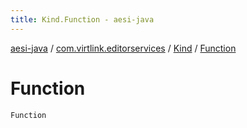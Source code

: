 ```yaml
---
title: Kind.Function - aesi-java
---
```


[aesi-java](../../index.html) / [com.virtlink.editorservices](../index.html) / [Kind](index.html) / [Function](.)

# Function

`Function`